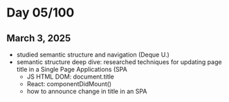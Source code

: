# Day 05/100
## March 3, 2025

- studied semantic structure and navigation (Deque U.)
- semantic structure deep dive: researched techniques for updating page title in a Single Page Applications (SPA
    - JS HTML DOM: document.title
    - React: componentDidMount()
    - how to announce change in title in an SPA